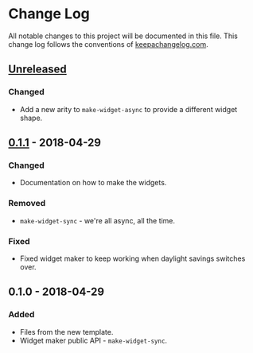 # Change Log
All notable changes to this project will be documented in this file. This change log follows the conventions of [keepachangelog.com](http://keepachangelog.com/).

## [Unreleased]
### Changed
- Add a new arity to `make-widget-async` to provide a different widget shape.

## [0.1.1] - 2018-04-29
### Changed
- Documentation on how to make the widgets.

### Removed
- `make-widget-sync` - we're all async, all the time.

### Fixed
- Fixed widget maker to keep working when daylight savings switches over.

## 0.1.0 - 2018-04-29
### Added
- Files from the new template.
- Widget maker public API - `make-widget-sync`.

[Unreleased]: https://github.com/your-name/hiccup2html/compare/0.1.1...HEAD
[0.1.1]: https://github.com/your-name/hiccup2html/compare/0.1.0...0.1.1

